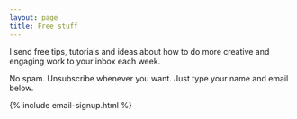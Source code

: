 ```yaml
---
layout: page
title: Free stuff
---
```


I send free tips, tutorials and ideas about how to do more creative and engaging work to your inbox each week.

No spam. Unsubscribe whenever you want. Just type your name and email below.

{% include email-signup.html %}
